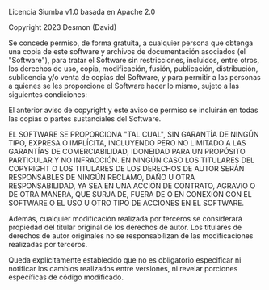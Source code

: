 Licencia Siumba v1.0 basada en Apache 2.0

Copyright 2023 Desmon (David)

Se concede permiso, de forma gratuita, a cualquier persona que obtenga una copia de este software y archivos de documentación asociados (el "Software"), para tratar el Software sin restricciones, incluidos, entre otros, los derechos de uso, copia, modificación, fusión, publicación, distribución, sublicencia y/o venta de copias del Software, y para permitir a las personas a quienes se les proporcione el Software hacer lo mismo, sujeto a las siguientes condiciones:

El anterior aviso de copyright y este aviso de permiso se incluirán en todas las copias o partes sustanciales del Software.

EL SOFTWARE SE PROPORCIONA "TAL CUAL", SIN GARANTÍA DE NINGÚN TIPO, EXPRESA O IMPLÍCITA, INCLUYENDO PERO NO LIMITADO A LAS GARANTÍAS DE COMERCIABILIDAD, IDONEIDAD PARA UN PROPÓSITO PARTICULAR Y NO INFRACCIÓN. EN NINGÚN CASO LOS TITULARES DEL COPYRIGHT O LOS TITULARES DE LOS DERECHOS DE AUTOR SERÁN RESPONSABLES DE NINGÚN RECLAMO, DAÑO U OTRA RESPONSABILIDAD, YA SEA EN UNA ACCIÓN DE CONTRATO, AGRAVIO O DE OTRA MANERA, QUE SURJA DE, FUERA DE O EN CONEXIÓN CON EL SOFTWARE O EL USO U OTRO TIPO DE ACCIONES EN EL SOFTWARE.

Además, cualquier modificación realizada por terceros se considerará propiedad del titular original de los derechos de autor. Los titulares de derechos de autor originales no se responsabilizan de las modificaciones realizadas por terceros.

Queda explícitamente establecido que no es obligatorio especificar ni notificar los cambios realizados entre versiones, ni revelar porciones específicas de código modificado.